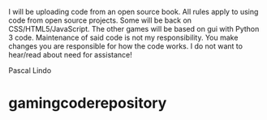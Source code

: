 I will be uploading code from an open source book. All rules apply to using
code from open source projects. Some will be back on CSS/HTML5/JavaScript.
The other games will be based on gui with Python 3 code. Maintenance of
said code is not my responsibility. You make changes you are responsible
for how the code works. I do not want to hear/read about need for
assistance!

Pascal Lindo
# gamingcoderepository

